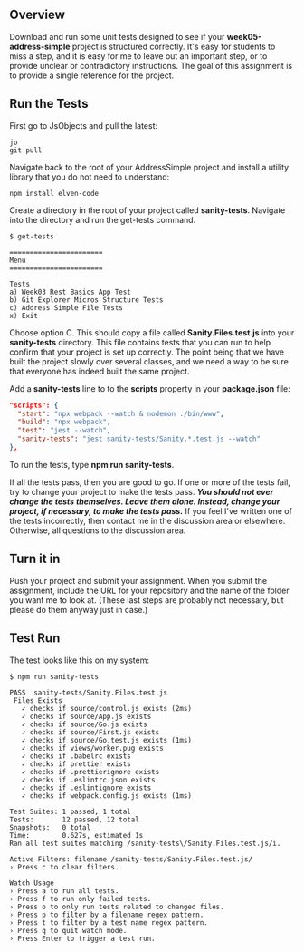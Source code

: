 ## Overview

Download and run some unit tests designed to see if your **week05-address-simple** project is structured correctly. It's easy for students to miss a step, and it is easy for me to leave out an important step, or to provide unclear or contradictory instructions. The goal of this assignment is to provide a single reference for the project.

## Run the Tests

First go to JsObjects and pull the latest:

    jo
    git pull

Navigate back to the root of your AddressSimple project and install a utility library that you do not need to understand:

    npm install elven-code

Create a directory in the root of your project called **sanity-tests**. Navigate into the directory and run the get-tests command.

    $ get-tests

    =======================
    Menu
    =======================

    Tests
    a) Week03 Rest Basics App Test
    b) Git Explorer Micros Structure Tests
    c) Address Simple File Tests
    x) Exit

Choose option C. This should copy a file called **Sanity.Files.test.js** into your **sanity-tests** directory. This file contains tests that you can run to help confirm that your project is set up correctly. The point being that we have built the project slowly over several classes, and we need a way to be sure that everyone has indeed built the same project.

Add a **sanity-tests** line to to the **scripts** property in your **package.json** file:

```json
"scripts": {
  "start": "npx webpack --watch & nodemon ./bin/www",
  "build": "npx webpack",
  "test": "jest --watch",
  "sanity-tests": "jest sanity-tests/Sanity.*.test.js --watch"
},
```

To run the tests, type **npm run sanity-tests**.

If all the tests pass, then you are good to go. If one or more of the tests fail, try to change your project to make the tests pass. **_You should not ever change the tests themselves. Leave them alone. Instead, change your project, if necessary, to make the tests pass._** If you feel I've written one of the tests incorrectly, then contact me in the discussion area or elsewhere. Otherwise, all questions to the discussion area.

## Turn it in

Push your project and submit your assignment. When you submit the assignment, include the URL for your repository and the name of the folder you want me to look at. (These last steps are probably not necessary, but please do them anyway just in case.)

## Test Run

The test looks like this on my system:

```nohighlighting
$ npm run sanity-tests

PASS  sanity-tests/Sanity.Files.test.js
 Files Exists
   ✓ checks if source/control.js exists (2ms)
   ✓ checks if source/App.js exists
   ✓ checks if source/Go.js exists
   ✓ checks if source/First.js exists
   ✓ checks if source/Go.test.js exists (1ms)
   ✓ checks if views/worker.pug exists
   ✓ checks if .babelrc exists
   ✓ checks if prettier exists
   ✓ checks if .prettierignore exists
   ✓ checks if .eslintrc.json exists
   ✓ checks if .eslintignore exists
   ✓ checks if webpack.config.js exists (1ms)

Test Suites: 1 passed, 1 total
Tests:       12 passed, 12 total
Snapshots:   0 total
Time:        0.627s, estimated 1s
Ran all test suites matching /sanity-tests\/Sanity.Files.test.js/i.

Active Filters: filename /sanity-tests/Sanity.Files.test.js/
› Press c to clear filters.

Watch Usage
› Press a to run all tests.
› Press f to run only failed tests.
› Press o to only run tests related to changed files.
› Press p to filter by a filename regex pattern.
› Press t to filter by a test name regex pattern.
› Press q to quit watch mode.
› Press Enter to trigger a test run.
```
